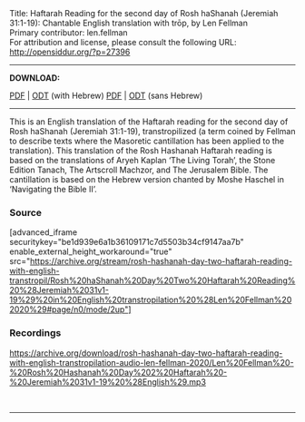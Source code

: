 <html>
<head></head>
<body>
Title: Haftarah Reading for the second day of Rosh haShanah (Jeremiah 31:1-19): Chantable English translation with trōp, by Len Fellman<br />
Primary contributor: len.fellman<br />
For attribution and license, please consult the following URL: <a href="http://opensiddur.org/?p=27396">http://opensiddur.org/?p=27396</a>
<p />
<hr />

<strong>DOWNLOAD:</strong> 

<a href="https://archive.org/download/rosh-hashanah-day-two-haftarah-reading-with-english-transtropil/Rosh%20haShanah%20Day%20Two%20Haftarah%20Reading%20%28Jeremiah%2031v1-19%29%20in%20English%20transtropilation%20%28Len%20Fellman%202020%29.pdf">PDF</a> | <a href="https://archive.org/download/rosh-hashanah-day-two-haftarah-reading-with-english-transtropil/Rosh%20haShanah%20Day%20Two%20Haftarah%20Reading%20%28Jeremiah%2031v1-19%29%20in%20English%20transtropilation%20%28Len%20Fellman%202020%29.odt">ODT</a> (with Hebrew)
<a href="https://archive.org/download/rosh-hashanah-day-two-haftarah-reading-with-english-transtropil/Rosh%20haShanah%20Day%20Two%20Haftarah%20Reading%20%28Jeremiah%2031v1-19%29%20in%20English%20transtropilation%20%28Len%20Fellman%202020%29%20-%20english%20only.pdf">PDF</a> | <a href="https://archive.org/download/rosh-hashanah-day-two-haftarah-reading-with-english-transtropil/Rosh%20haShanah%20Day%20Two%20Haftarah%20Reading%20%28Jeremiah%2031v1-19%29%20in%20English%20transtropilation%20%28Len%20Fellman%202020%29%20-%20english%20only.odt">ODT</a> (sans Hebrew)

<hr />

This is an English translation of the Haftarah reading for the second day of Rosh haShanah (Jeremiah 31:1-19), transtropilized (a term coined by Fellman to describe texts where the Masoretic cantillation has been applied to the translation). This translation of the Rosh Hashanah Haftarah reading is based on the translations of Aryeh Kaplan ‘The Living Torah’, the Stone Edition Tanach, The Artscroll Machzor, and The Jerusalem Bible. The cantillation is based on the Hebrew version chanted by Moshe Haschel in ‘Navigating the Bible II’.

<h3>Source</h3>

[advanced_iframe securitykey="be1d939e6a1b36109171c7d5503b34cf9147aa7b" enable_external_height_workaround="true" src="https://archive.org/stream/rosh-hashanah-day-two-haftarah-reading-with-english-transtropil/Rosh%20haShanah%20Day%20Two%20Haftarah%20Reading%20%28Jeremiah%2031v1-19%29%20in%20English%20transtropilation%20%28Len%20Fellman%202020%29#page/n0/mode/2up"]


<h3>Recordings</h3>

https://archive.org/download/rosh-hashanah-day-two-haftarah-reading-with-english-transtropilation-audio-len-fellman-2020/Len%20Fellman%20-%20Rosh%20Hashanah%20Day%202%20Haftarah%20-%20Jeremiah%2031v1-19%20%28English%29.mp3

&nbsp;

<hr />

&nbsp;
</body>
</html>